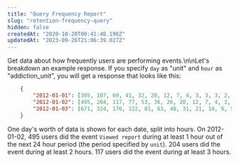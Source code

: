 ```yaml
---
title: "Query Frequency Report"
slug: "retention-frequency-query"
hidden: false
createdAt: "2020-10-20T00:41:48.196Z"
updatedAt: "2023-09-26T21:06:39.027Z"
---
```


Get data about how frequently users are performing events.\n\nLet's breakdown an example response. If you specify `day` as \"unit\" and `hour` as \"addiction_unit\", you will get a response that looks like this:

```json
    {
        "2012-01-01": [305, 107, 60, 41, 32, 20, 12, 7, 4, 3, 3, 3, 2, 2, 2, 1, 1, 1, 1, 1, 1, 1, 1, 1],
        "2012-01-02": [495, 204, 117, 77, 53, 36, 26, 20, 12, 7, 4, 3, 3, 1, 1, 1, 1, 0, 0, 0, 0, 0, 0, 0],
        "2012-01-03": [671, 324, 176, 122, 81, 63, 48, 31, 21, 14, 9, 5, 3, 1, 1, 1, 0, 0, 0, 0, 0, 0, 0, 0]
    }
```

One day's worth of data is shown for each date, split into hours. On 2012-01-02, 495 users did the event `Viewed report` during at least 1 hour out of the next 24 hour period (the period specified by `unit`). 204 users did the event during at least 2 hours. 117 users did the event during at least 3 hours.
